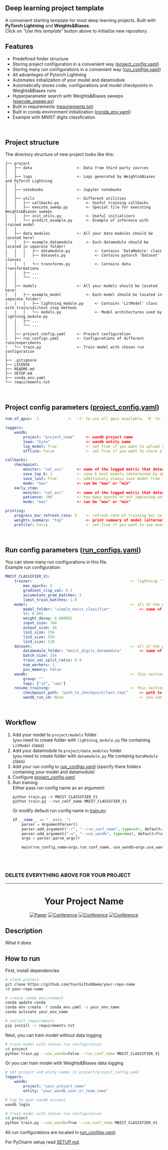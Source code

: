 ## Deep learning project template
A convenient starting template for most deep learning projects. Built with <b>PyTorch Lightning</b> and <b>Weights&Biases</b>.<br>
Click on <i>"Use this template"</i> button above to initialize new repository.<br>

## Features
- Predefined folder structure
- Storing project configuration in a convenient way ([project_config.yaml](project/project_config.yaml))
- Storing many run configurations in a convenient way ([run_configs.yaml](project/run_configs.yaml))
- All advanteges of Pytorch Lightning
- Automates initialization of your model and datamodule
- Automatically stores code, configurations and model checkpoints in Weights&Biases runs
- Hyperparameter search with Weights&Biases sweeps ([execute_sweep.py](project/utils/execute_sweep.py))
- Built in requirements ([requirements.txt](requirements.txt))
- Built in conda environment initialization ([conda_env.yaml](conda_env.yaml))
- Example with MNIST digits classfication
<br>


## Project structure
The directory structure of new project looks like this: 
```
├── project
│   ├── data                    <- Data from third party sources
│   │
│   ├── logs                    <- Logs generated by Weights&Biases and PyTorch Lightning
│   │
│   ├── notebooks               <- Jupyter notebooks
│   │
│   ├── utils                   <- Different utilities
│   │   ├── callbacks.py            <- Useful training callbacks
│   │   ├── execute_sweep.py        <- Special file for executing Weights&Biases sweeps
│   │   ├── init_utils.py           <- Useful initializers
│   │   └── predict_example.py      <- Example of inference with trained model 
│   │
│   ├── data_modules            <- All your data modules should be located here!
│   │   ├── example_datamodule      <- Each datamodule should be located in separate folder!
│   │   │   ├── datamodule.py           <- Contains 'DataModule' class
│   │   │   ├── datasets.py             <- Contains pytorch 'Dataset' classes
│   │   │   └── transforms.py           <- Contains data transformations
│   │   ├── ...
│   │   └── ...
│   │
│   ├── models                  <- All your models should be located here!
│   │   ├── example_model           <- Each model should be located in separate folder!
│   │   │   ├── lightning_module.py     <- Contains 'LitModel' class with train/val/test step methods
│   │   │   └── models.py               <- Model architectures used by lightning_module.py
│   │   ├── ...
│   │   └── ...
│   │
│   ├── project_config.yaml     <- Project configuration
│   ├── run_configs.yaml        <- Configurations of different runs/experiments
│   └── train.py                <- Train model with chosen run configuration
│
├── .gitignore
├── LICENSE
├── README.md
├── SETUP.md
├── conda_env.yaml
└── requirements.txt
```
<br>


## Project config parameters ([project_config.yaml](project/project_config.yaml))
```yaml
num_of_gpus: -1             <- '-1' to use all gpus available, '0' to train on cpu

loggers:
    wandb:
        project: "project_name"     <- wandb project name
        team: "kino"                <- wandb entity name
        log_model: True             <- set True if you want to upload ckpts to wandb automatically
        offline: False              <- set True if you want to store all data locally

callbacks:
    checkpoint:
        monitor: "val_acc"      <- name of the logged metric that determines when model is improving
        save_top_k: 1           <- save k best models (determined by above metric)
        save_last: True         <- additionaly always save model from last epoch
        mode: "max"             <- can be "max" or "min"
    early_stop:
        monitor: "val_acc"      <- name of the logged metric that determines when model is improving
        patience: 100           <- how many epochs of not improving until training stops
        mode: "max"             <- can be "max" or "min"

printing:
    progress_bar_refresh_rate: 5    <- refresh rate of training bar in terminal
    weights_summary: "top"          <- print summary of model (alternatively "full")
    profiler: False                 <- set True if you want to see execution time profiling
```
<br>


## Run config parameters ([run_configs.yaml](project/run_configs.yaml))
You can store many run configurations in this file.<br>
Example run configuration:
```yaml
MNIST_CLASSIFIER_V1:
    trainer:                                            <- lightning 'Trainer' parameters (all except 'max_epochs' are optional)
        max_epochs: 5                                       
        gradient_clip_val: 0.5                              
        accumulate_grad_batches: 3                          
        limit_train_batches: 1.0                            
    model:                                              <- all of the parameters here will be passed to 'LitModel' in 'hparams' dictionary
        model_folder: "simple_mnist_classifier"             <- name of folder from which 'lightning_module.py' (with 'LitMdodel' class) will be loaded
        lr: 0.001                                           
        weight_decay: 0.000001                              
        input_size: 784                                     
        output_size: 10                                     
        lin1_size: 256                                      
        lin2_size: 256                                      
        lin3_size: 128                                      
    dataset:                                            <- all of the parameters here will be passed to 'DataModule' in 'hparams' dictionary
        datamodule_folder: "mnist_digits_datamodule"        <- name of folder from which 'datamodule.py' (with 'DataModule' class) will be loaded
        batch_size: 256                                     
        train_val_split_ratio: 0.9                          
        num_workers: 1                                      
        pin_memory: False
    wandb:                                              <- this section is optional and can be removed
        group: ""
        tags: ["v2", "uwu"]
    resume_training:                                    <- this section is optional and can be removed if you don't want to resume training
        checkpoint_path: "path_to_checkpoint/last.ckpt"     <- path to checkpoint
        wandb_run_id: None                                  <- you can set id of Weights&Biases run that you want to resume but it's optional                        
```
<br>


## Workflow
1. Add your model to `project/models` folder<br>
    (you need to create folder with `lightning_module.py` file containing `LitModel` class)
2. Add your datamodule to `project/data_modules` folder<br>
    (you need to create folder with `datamodule.py` file containig `DataModule` class)
3. Add your run config to [run_configs.yaml](project/run_configs.yaml) (specify there folders containing your model and datamodule)
3. Configure [project_config.yaml](project/project_config.yaml)
4. Run training:<br>
    Either pass run config name as an argument:
    ```
    python train.py -r MNIST_CLASSIFIER_V1
    python train.py --run_conf_name MNIST_CLASSIFIER_V1
    ```
   Or modify default run config name in [train.py](project/train.py):
    ```python
    if __name__ == "__main__":
        parser = ArgumentParser()
        parser.add_argument("-r", "--run_conf_name", type=str, default="MNIST_CLASSIFIER_V1")
        parser.add_argument("-u", "--use_wandb", type=bool, default=True)
        args = parser.parse_args()

        main(run_config_name=args.run_conf_name, use_wandb=args.use_wandb)
    ```
<br><br>


### DELETE EVERYTHING ABOVE FOR YOUR PROJECT  
 
---

<div align="center">    
 
# Your Project Name     

[![Paper](http://img.shields.io/badge/paper-arxiv.1001.2234-B31B1B.svg)](https://www.nature.com/articles/nature14539)
[![Conference](http://img.shields.io/badge/NeurIPS-2019-4b44ce.svg)](https://papers.nips.cc/book/advances-in-neural-information-processing-systems-31-2018)
[![Conference](http://img.shields.io/badge/ICLR-2019-4b44ce.svg)](https://papers.nips.cc/book/advances-in-neural-information-processing-systems-31-2018)
[![Conference](http://img.shields.io/badge/AnyConference-year-4b44ce.svg)](https://papers.nips.cc/book/advances-in-neural-information-processing-systems-31-2018)  

</div>

## Description   
What it does   

## How to run
First, install dependencies
```bash
# clone project
git clone https://github.com/YourGithubName/your-repo-name
cd your-repo-name

# create conda environment
conda update conda
conda env create -f conda_env.yaml -n your_env_name
conda activate your_env_name

# install requirements
pip install -r requirements.txt
```

Next, you can train model without data logging
```bash
# train model with chosen run configuration
cd project
python train.py --use_wandb=False --run_conf_name MNIST_CLASSIFIER_V1
```

Or you can train model with Weights&Biases data logging 
```yaml
# set project and enity names in project/project_config.yaml
loggers:
    wandb:
        project: "your_project_name"
        entity: "your_wandb_user_or_team_name"
```
```bash
# log to your wandb account
wandb login
```
```bash
# train model with chosen run configuration
cd project
python train.py --use_wandb=True --run_conf_name MNIST_CLASSIFIER_V1
```
All run configurations are located in [run_configs.yaml](project/run_configs.yaml).<br>

For PyCharm setup read [SETUP.md](SETUP.md).
